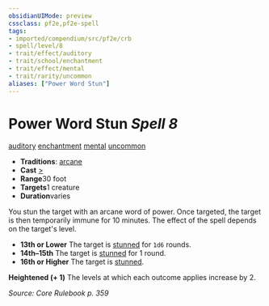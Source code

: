 ```yaml
---
obsidianUIMode: preview
cssclass: pf2e,pf2e-spell
tags:
- imported/compendium/src/pf2e/crb
- spell/level/8
- trait/effect/auditory
- trait/school/enchantment
- trait/effect/mental
- trait/rarity/uncommon
aliases: ["Power Word Stun"]
---
```

# Power Word Stun *Spell 8*   
[auditory](auditory.md)  [enchantment](enchantment.md)  [mental](mental.md)  [uncommon](uncommon.md)  

- **Traditions**: [arcane](arcane.md)
- **Cast** [>](chapter-9-playing-the-game.md#Actions "Single Action") 
- **Range**30 foot
- **Targets**1 creature
- **Duration**varies

You stun the target with an arcane word of power. Once targeted, the target is then temporarily immune for 10 minutes. The effect of the spell depends on the target's level.

- **13th or Lower** The target is [stunned](conditions.md#Stunned) for `1d6` rounds.
- **14th–15th** The target is [stunned](conditions.md#Stunned) for 1 round.
- **16th or Higher** The target is [stunned](conditions.md#Stunned).

**Heightened (+ 1)** The levels at which each outcome applies increase by 2.

*Source: Core Rulebook p. 359*